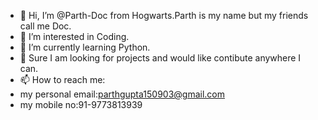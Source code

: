 - 👋 Hi, I’m @Parth-Doc from Hogwarts.Parth is my name but my friends call me Doc.
- 👀 I’m interested in Coding.
- 🌱 I’m currently learning Python.
- 💞️ Sure I am looking for projects and would like contibute anywhere I can.
- 📫 How to reach me:
- my personal email:parthgupta150903@gmail.com
- my mobile no:91-9773813939
<!---
Parth-Doc/Parth-Doc is a ✨ special ✨ repository because its `README.md` (this file) appears on your GitHub profile.
You can click the Preview link to take a look at your changes.
--->
